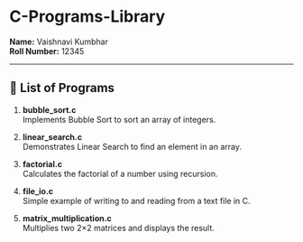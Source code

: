 # C-Programs-Library

**Name:** Vaishnavi Kumbhar  
**Roll Number:** 12345  

---

## 📘 List of Programs

1. **bubble_sort.c**  
   Implements Bubble Sort to sort an array of integers.

2. **linear_search.c**  
   Demonstrates Linear Search to find an element in an array.

3. **factorial.c**  
   Calculates the factorial of a number using recursion.

4. **file_io.c**  
   Simple example of writing to and reading from a text file in C.

5. **matrix_multiplication.c**  
   Multiplies two 2×2 matrices and displays the result.

